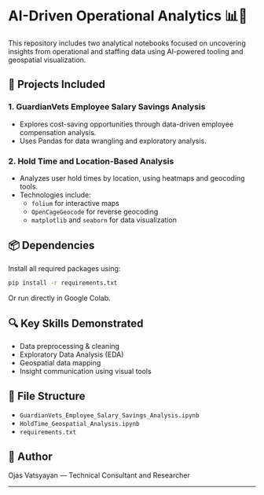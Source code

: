 # AI-Driven Operational Analytics 📊🤖

This repository includes two analytical notebooks focused on uncovering insights from operational and staffing data using AI-powered tooling and geospatial visualization.

## 🧠 Projects Included

### 1. GuardianVets Employee Salary Savings Analysis
- Explores cost-saving opportunities through data-driven employee compensation analysis.
- Uses Pandas for data wrangling and exploratory analysis.

### 2. Hold Time and Location-Based Analysis
- Analyzes user hold times by location, using heatmaps and geocoding tools.
- Technologies include:
  - `folium` for interactive maps
  - `OpenCageGeocode` for reverse geocoding
  - `matplotlib` and `seaborn` for data visualization

## 📦 Dependencies

Install all required packages using:

```bash
pip install -r requirements.txt
```

Or run directly in Google Colab.

## 🔍 Key Skills Demonstrated
- Data preprocessing & cleaning
- Exploratory Data Analysis (EDA)
- Geospatial data mapping
- Insight communication using visual tools

## 📁 File Structure
- `GuardianVets_Employee_Salary_Savings_Analysis.ipynb`
- `HoldTime_Geospatial_Analysis.ipynb`
- `requirements.txt`

## 🚀 Author
Ojas Vatsyayan — Technical Consultant and Researcher

---
